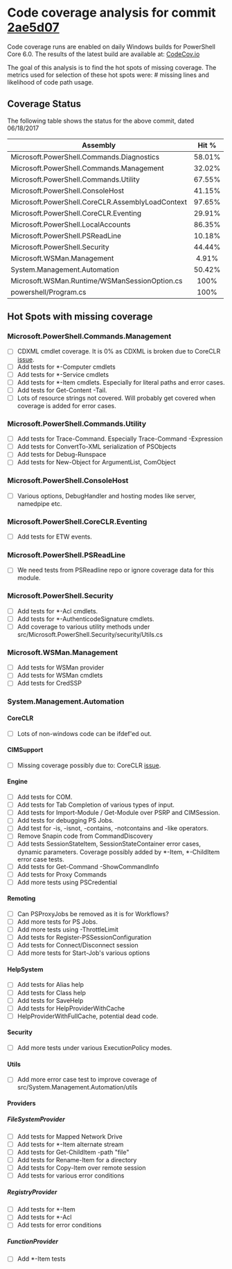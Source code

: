 # Code coverage analysis for commit [2ae5d07](https://codecov.io/gh/PowerShell/PowerShell/tree/c7b959bd6e5356fbbd395f22ba0c6cba49f354f6/src)

Code coverage runs are enabled on daily Windows builds for PowerShell Core 6.0.
The results of the latest build are available at: [CodeCov.io](https://codecov.io/gh/PowerShell/PowerShell)

The goal of this analysis is to find the hot spots of missing coverage.
The metrics used for selection of these hot spots were: # missing lines and likelihood of code path usage.

## Coverage Status

The following table shows the status for the above commit, dated 06/18/2017

| Assembly | Hit % |
| -------- |:-----:|
| Microsoft.PowerShell.Commands.Diagnostics | 58.01% |
| Microsoft.PowerShell.Commands.Management  | 32.02% |
| Microsoft.PowerShell.Commands.Utility | 67.55% | 
| Microsoft.PowerShell.ConsoleHost | 41.15% |
| Microsoft.PowerShell.CoreCLR.AssemblyLoadContext | 97.65% |
| Microsoft.PowerShell.CoreCLR.Eventing | 29.91% |
| Microsoft.PowerShell.LocalAccounts | 86.35% |
| Microsoft.PowerShell.PSReadLine | 10.18% |
| Microsoft.PowerShell.Security | 44.44% |
| Microsoft.WSMan.Management | 4.91% |
| System.Management.Automation | 50.42% |
| Microsoft.WSMan.Runtime/WSManSessionOption.cs | 100% |
| powershell/Program.cs | 100% |

## Hot Spots with missing coverage

### Microsoft.PowerShell.Commands.Management

- [ ] CDXML cmdlet coverage. It is 0% as CDXML is broken due to CoreCLR [issue](https://github.com/dotnet/corefx/issues/18877). 
- [ ] Add tests for *-Computer cmdlets
- [ ] Add tests for *-Service cmdlets
- [ ] Add tests for *-Item cmdlets. Especially for literal paths and error cases.
- [ ] Add tests for Get-Content -Tail.
- [ ] Lots of resource strings not covered. Will probably get covered when coverage is added for error cases.

### Microsoft.PowerShell.Commands.Utility

- [ ] Add tests for Trace-Command. Especially Trace-Command -Expression
- [ ] Add tests for ConvertTo-XML serialization of PSObjects
- [ ] Add tests for Debug-Runspace
- [ ] Add tests for New-Object for ArgumentList, ComObject

### Microsoft.PowerShell.ConsoleHost

- [ ] Various options, DebugHandler and hosting modes like server, namedpipe etc.

### Microsoft.PowerShell.CoreCLR.Eventing

- [ ] Add tests for ETW events.

### Microsoft.PowerShell.PSReadLine

- [ ] We need tests from PSReadline repo or ignore coverage data for this module.

### Microsoft.PowerShell.Security

- [ ] Add tests for *-Acl cmdlets.
- [ ] Add tests for *-AuthenticodeSignature cmdlets.
- [ ] Add coverage to various utility methods under src/Microsoft.PowerShell.Security/security/Utils.cs

### Microsoft.WSMan.Management

- [ ] Add tests for WSMan provider
- [ ] Add tests for WSMan cmdlets
- [ ] Add tests for CredSSP

### System.Management.Automation

#### CoreCLR

- [ ] Lots of non-windows code can be ifdef'ed out.

#### CIMSupport

- [ ] Missing coverage possibly due to: CoreCLR [issue](https://github.com/dotnet/corefx/issues/18877).

#### Engine

- [ ] Add tests for COM.
- [ ] Add tests for Tab Completion of various types of input.
- [ ] Add tests for Import-Module / Get-Module over PSRP and CIMSession.
- [ ] Add tests for debugging PS Jobs.
- [ ] Add test for -is, -isnot, -contains, -notcontains and -like operators.
- [ ] Remove Snapin code from CommandDiscovery
- [ ] Add tests SessionStateItem, SessionStateContainer error cases, dynamic parameters. Coverage possibly added by *-Item, *-ChildItem error case tests.
- [ ] Add tests for Get-Command -ShowCommandInfo
- [ ] Add tests for Proxy Commands
- [ ] Add more tests using PSCredential

#### Remoting

- [ ] Can PSProxyJobs be removed as it is for Workflows?
- [ ] Add more tests for PS Jobs.
- [ ] Add more tests using -ThrottleLimit
- [ ] Add tests for Register-PSSessionConfiguration
- [ ] Add tests for Connect/Disconnect session
- [ ] Add more tests for Start-Job's various options

#### HelpSystem

- [ ] Add tests for Alias help
- [ ] Add tests for Class help
- [ ] Add tests for SaveHelp
- [ ] Add tests for HelpProviderWithCache
- [ ] HelpProviderWithFullCache, potential dead code.

#### Security

- [ ] Add more tests under various ExecutionPolicy modes.

#### Utils

- [ ] Add more error case test to improve coverage of src/System.Management.Automation/utils

#### Providers

##### FileSystemProvider

- [ ] Add tests for Mapped Network Drive
- [ ] Add tests for *-Item alternate stream
- [ ] Add tests for Get-ChildItem -path "file"
- [ ] Add tests for Rename-Item for a directory
- [ ] Add tests for Copy-Item over remote session
- [ ] Add tests for various error conditions

##### RegistryProvider

- [ ] Add tests for *-Item
- [ ] Add tests for *-Acl
- [ ] Add tests for error conditions

##### FunctionProvider

- [ ] Add *-Item tests

